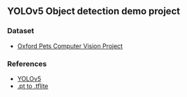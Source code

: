 ## YOLOv5 Object detection demo project

### Dataset  
- [Oxford Pets Computer Vision Project](https://universe.roboflow.com/brad-dwyer/oxford-pets)

### References
- [YOLOv5](https://github.com/ultralytics/yolov5)   
- [.pt to .tflite](https://hansheng0512.medium.com/yolov5-tflite-inferencing-in-mobile-devices-6131a9c0c153)
